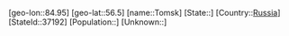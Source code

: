 ﻿---
location: [56.5,84.95]
type: City
tags:
- geo/City


SpocWebEntityId: 34901
isDeleted: false
confidential: public

---
[geo-lon::84.95]
[geo-lat::56.5]
[name::Tomsk]
[State::]
[Country::[Russia](geo/Continent/Europe/Russia.md)]
[StateId::37192]
[Population::]
[Unknown::]


